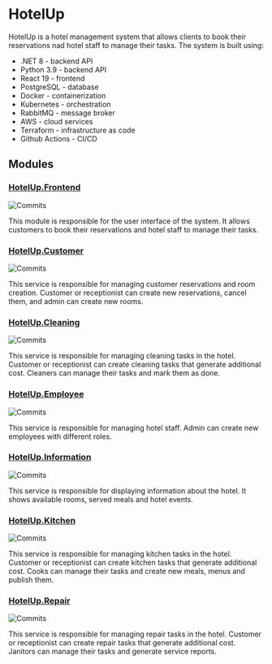 # HotelUp

HotelUp is a hotel management system that allows clients to book their reservations nad hotel staff to manage their tasks. The system is built using:
- .NET 8 - backend API
- Python 3.9 - backend API
- React 19 - frontend
- PostgreSQL - database
- Docker - containerization
- Kubernetes - orchestration
- RabbitMQ - message broker
- AWS - cloud services
- Terraform - infrastructure as code
- Github Actions - CI/CD

## Modules

### [HotelUp.Frontend](https://github.com/Wiaz24/HotelUp.Frontend)
![Commits](https://badgen.net/github/commits/Wiaz24/HotelUp.Frontend)

This module is responsible for the user interface of the system. It allows customers to book their reservations and hotel staff to manage their tasks.

### [HotelUp.Customer](https://github.com/Wiaz24/HotelUp.Customer)
![Commits](https://badgen.net/github/commits/Wiaz24/HotelUp.Customer)

This service is responsible for managing customer reservations and room creation. Customer or receptionist can create new reservations, cancel them, and admin can create new rooms.

### [HotelUp.Cleaning](https://github.com/Wiaz24/HotelUp.Cleaning)
![Commits](https://badgen.net/github/commits/Wiaz24/HotelUp.Cleaning)

This service is responsible for managing cleaning tasks in the hotel. Customer or receptionist can create cleaning tasks that generate additional cost. Cleaners can manage their tasks and mark them as done.

### [HotelUp.Employee](https://github.com/Wiaz24/HotelUp.Employee)
![Commits](https://badgen.net/github/commits/Wiaz24/HotelUp.Employee)

This service is responsible for managing hotel staff. Admin can create new employees with different roles.

### [HotelUp.Information](https://github.com/Wiaz24/HotelUp.Information)
![Commits](https://badgen.net/github/commits/Wiaz24/HotelUp.Information)

This service is responsible for displaying information about the hotel. It shows available rooms, served meals and hotel events.

### [HotelUp.Kitchen](https://github.com/Wiaz24/HotelUp.Kitchen)
![Commits](https://badgen.net/github/commits/Wiaz24/HotelUp.Kitchen)

This service is responsible for managing kitchen tasks in the hotel. Customer or receptionist can create kitchen tasks that generate additional cost. Cooks can manage their tasks and create new meals, menus and publish them.

### [HotelUp.Repair](https://github.com/Wiaz24/HotelUp.Repair)
![Commits](https://badgen.net/github/commits/Wiaz24/HotelUp.Repair)

This service is responsible for managing repair tasks in the hotel. Customer or receptionist can create repair tasks that generate additional cost. Janitors can manage their tasks and generate service reports.